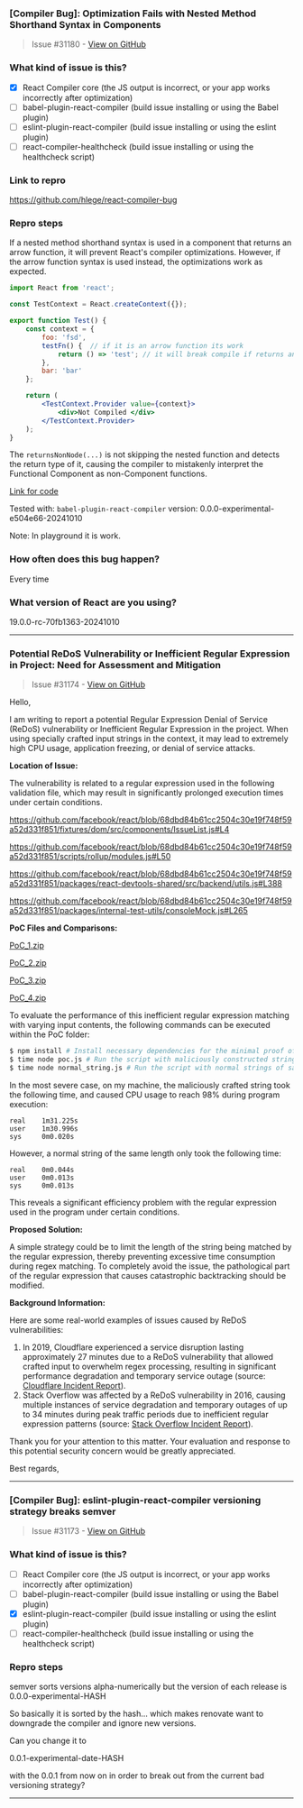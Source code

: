 ### [Compiler Bug]: Optimization Fails with Nested Method Shorthand Syntax in Components

> Issue #31180 - [View on GitHub](https://github.com/facebook/react/issues/31180)

### What kind of issue is this?

- [x] React Compiler core (the JS output is incorrect, or your app works incorrectly after optimization)
- [ ] babel-plugin-react-compiler (build issue installing or using the Babel plugin)
- [ ] eslint-plugin-react-compiler (build issue installing or using the eslint plugin)
- [ ] react-compiler-healthcheck (build issue installing or using the healthcheck script)

### Link to repro

https://github.com/hlege/react-compiler-bug

### Repro steps

If a nested method shorthand syntax is used in a component that returns an arrow function, it will prevent React's compiler optimizations. However, if the arrow function syntax is used instead, the optimizations work as expected.

```jsx
import React from 'react';

const TestContext = React.createContext({});

export function Test() {
    const context = {
        foo: 'fsd',
        testFn() {  // if it is an arrow function its work
            return () => 'test'; // it will break compile if returns an arrow fn 
        },
        bar: 'bar'
    };

    return (
        <TestContext.Provider value={context}>
            <div>Not Compiled </div>
        </TestContext.Provider>
    );
}
````

The `returnsNonNode(...)` is not skipping the nested function and detects the return type of it, causing the compiler to mistakenly interpret the Functional Component as non-Component functions.

[Link for code](https://github.com/facebook/react/blob/7b7fac073d1473df839a1caf8d0444c32bf4de49/compiler/packages/babel-plugin-react-compiler/src/Entrypoint/Program.ts#L968)

Tested with:
`babel-plugin-react-compiler` version: 0.0.0-experimental-e504e66-20241010

Note:
In playground it is work. 

### How often does this bug happen?

Every time

### What version of React are you using?

19.0.0-rc-70fb1363-20241010

---

### Potential ReDoS Vulnerability or Inefficient Regular Expression in Project: Need for Assessment and Mitigation

> Issue #31174 - [View on GitHub](https://github.com/facebook/react/issues/31174)

Hello,

I am writing to report a potential Regular Expression Denial of Service (ReDoS) vulnerability or Inefficient Regular Expression in the project. When using specially crafted input strings in the context, it may lead to extremely high CPU usage, application freezing, or denial of service attacks.

**Location of Issue:**

The vulnerability is related to a regular expression used in the following validation file, which may result in significantly prolonged execution times under certain conditions.

https://github.com/facebook/react/blob/68dbd84b61cc2504c30e19f748f59a52d331f851/fixtures/dom/src/components/IssueList.js#L4

https://github.com/facebook/react/blob/68dbd84b61cc2504c30e19f748f59a52d331f851/scripts/rollup/modules.js#L50

https://github.com/facebook/react/blob/68dbd84b61cc2504c30e19f748f59a52d331f851/packages/react-devtools-shared/src/backend/utils.js#L388

https://github.com/facebook/react/blob/68dbd84b61cc2504c30e19f748f59a52d331f851/packages/internal-test-utils/consoleMock.js#L265

**PoC Files and Comparisons:**

[PoC_1.zip](https://github.com/user-attachments/files/17326529/PoC_1.zip)

[PoC_2.zip](https://github.com/user-attachments/files/17326530/PoC_2.zip)

[PoC_3.zip](https://github.com/user-attachments/files/17326532/PoC_3.zip)

[PoC_4.zip](https://github.com/user-attachments/files/17326533/PoC_4.zip)

To evaluate the performance of this inefficient regular expression matching with varying input contents, the following commands can be executed within the PoC folder:

```bash
$ npm install # Install necessary dependencies for the minimal proof of concept environment.
$ time node poc.js # Run the script with maliciously constructed string and record the running time.
$ time node normal_string.js # Run the script with normal strings of same length and record the running time.
```

In the most severe case, on my machine, the maliciously crafted string took the following time, and caused CPU usage to reach 98% during program execution:

```
real    1m31.225s
user    1m30.996s
sys     0m0.020s
```

However, a normal string of the same length only took the following time:

```
real    0m0.044s
user    0m0.013s
sys     0m0.013s
```

This reveals a significant efficiency problem with the regular expression used in the program under certain conditions.

**Proposed Solution:**

A simple strategy could be to limit the length of the string being matched by the regular expression, thereby preventing excessive time consumption during regex matching. To completely avoid the issue, the pathological part of the regular expression that causes catastrophic backtracking should be modified.

**Background Information:**

Here are some real-world examples of issues caused by ReDoS vulnerabilities:

1. In 2019, Cloudflare experienced a service disruption lasting approximately 27 minutes due to a ReDoS vulnerability that allowed crafted input to overwhelm regex processing, resulting in significant performance degradation and temporary service outage (source: [Cloudflare Incident Report](https://blog.cloudflare.com/details-of-the-cloudflare-outage-on-july-2-2019/)).
2. Stack Overflow was affected by a ReDoS vulnerability in 2016, causing multiple instances of service degradation and temporary outages of up to 34 minutes during peak traffic periods due to inefficient regular expression patterns (source: [Stack Overflow Incident Report](http://stackstatus.net/post/147710624694/outage-postmortem-july-20-2016)).

Thank you for your attention to this matter. Your evaluation and response to this potential security concern would be greatly appreciated.

Best regards,

---

### [Compiler Bug]: eslint-plugin-react-compiler versioning strategy breaks semver

> Issue #31173 - [View on GitHub](https://github.com/facebook/react/issues/31173)

### What kind of issue is this?

- [ ] React Compiler core (the JS output is incorrect, or your app works incorrectly after optimization)
- [ ] babel-plugin-react-compiler (build issue installing or using the Babel plugin)
- [X] eslint-plugin-react-compiler (build issue installing or using the eslint plugin)
- [ ] react-compiler-healthcheck (build issue installing or using the healthcheck script)

### Repro steps

semver sorts versions alpha-numerically but the version of each release is 0.0.0-experimental-HASH

So basically it is sorted by the hash... which makes renovate want to downgrade the compiler and ignore new versions.

Can you change it to

0.0.1-experimental-date-HASH

with the 0.0.1 from now on in order to break out from the current bad versioning strategy?



---

